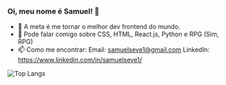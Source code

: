 ### Oi, meu nome é Samuel! 👋

<!--
**nihilboy1/nihilboy1** is a ✨ _special_ ✨ repository because its `README.md` (this file) appears on your GitHub profile.
Here are some ideas to get you started:
-->

- 🔭 A meta é me tornar o melhor dev frontend do mundo. 
- 💬 Pode falar comigo sobre CSS, HTML, React.js, Python e RPG (Sim, RPG)
- 📫 Como me encontrar: 
  Email: samuelseve1@gmail.com
  LinkedIn: https://www.linkedin.com/in/samuelseve1/

![Top Langs](https://github-readme-stats.vercel.app/api/top-langs/?username=Nihilboy1)


